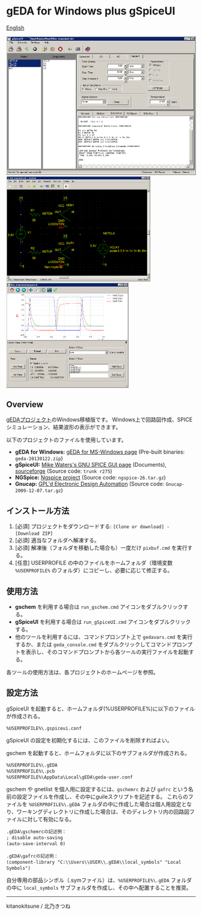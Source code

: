 # gEDA for Windows plus gSpiceUI
[English](./README.md)


<img src="./gspiceui.png" width="600px" alt="gspiceui" title="gspiceui">

<img src="./gschem.png" height="280px" alt="gschem" title="gschem">
<img src="./waveviewer.png" height="280px" alt="waveviewer" title="waveviewer">

## Overview
[gEDAプロジェクト](http://www.geda-project.org/ )のWindows移植版です。
Windows上で回路図作成、SPICEシミュレーション、結果波形の表示ができます。

以下のプロジェクトのファイルを使用しています。

* **gEDA for Windows:** [gEDA for MS-Windows page](http://bibo.iqo.uni-hannover.de/dokuwiki/doku.php?id=english:geda_for_ms-windows ) (Pre-built binaries: `geda-20130122.zip`)
* **gSpiceUI:** [Mike Waters's GNU SPICE GUI page](http://users.tpg.com.au/micksw012/gspiceui.html ) (Documents),  [sourceforge](https://sourceforge.net/p/gspiceui/code/HEAD/tree/trunk/ ) (Source code: `trunk r275`)
* **NGSpice:** [Ngspice project](https://sourceforge.net/projects/ngspice/files/ng-spice-rework/old-releases/26/ ) (Source code: `ngspice-26.tar.gz`)
* **Gnucap:** [GPL'd Electronic Design Automation](https://osdn.net/projects/sfnet_geda/releases/ ) (Source code: `Gnucap-2009-12-07.tar.gz`)


## インストール方法
1. [必須] プロジェクトをダウンロードする: `[Clone or download] - [Download ZIP]`
1. [必須] 適当なフォルダへ解凍する。
1. [必須] 解凍後（フォルダを移動した場合も）一度だけ `pixbuf.cmd` を実行する。
1. [任意] USERPROFILE の中のファイルをホームフォルダ（環境変数 `%USERPROFILE%` のフォルダ）にコピーし、必要に応じて修正する。


## 使用方法
* **gschem** を利用する場合は `run_gschem.cmd` アイコンをダブルクリックする。
* **gSpiceUI** を利用する場合は `run_gSpiceUI.cmd` アイコンをダブルクリックする。
* 他のツールを利用するには、コマンドプロンプト上で `gedavars.cmd` を実行するか、または `geda_console.cmd` をダブルクリックしてコマンドプロンプトを表示し、そのコマンドプロンプトから各ツールの実行ファイルを起動する。

各ツールの使用方法は、各プロジェクトのホームページを参照。

## 設定方法
gSpiceUI を起動すると、ホームフォルダ(%USERPROFILE%)に以下のファイルが作成される。

    %USERPROFILE%\.gspiceui.conf

gSpiceUI の設定を初期化するには、このファイルを削除すればよい。

gschem を起動すると、ホームフォルダに以下のサブフォルダが作成される。

    %USERPROFILE%\.gEDA
    %USERPROFILE%\.pcb
    %USERPROFILE%\AppData\Local\gEDA\geda-user.conf

gschem や gnetlist を個人用に設定するには、`gschemrc` および `gafrc` という名前の設定ファイルを作成し、その中にguileスクリプトを記述する。
これらのファイルを `%USERPROFILE%\.gEDA` フォルダの中に作成した場合は個人用設定となり、ワーキングディレクトリに作成した場合は、そのディレクトリ内の回路図ファイルに対して有効になる。


    .gEDA\gschemrcの記述例：
    ; disable auto-saving
    (auto-save-interval 0)
    
    .gEDA\gafrcの記述例：
    (component-library "C:\\Users\\USER\\.gEDA\\local_symbols" "Local Symbols")


自分専用の部品シンボル（.symファイル）は、`%USERPROFILE%\.gEDA` フォルダの中に `local_symbols` サブフォルダを作成し、その中へ配置することを推奨。

---
kitanokitsune / 北乃きつね
